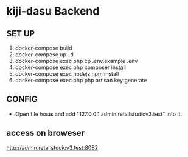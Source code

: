 # kiji-dasu Backend
## SET UP
1. docker-compose build
2. docker-compose up -d
3. docker-compose exec php cp .env.example .env
4. docker-compose exec php composer install
5. docker-compose exec nodejs npm install
6. docker-compose exec php php artisan key:generate

## CONFIG
- Open file hosts and add "127.0.0.1 admin.retailstudiov3.test" into it.

## access on broweser 
http://admin.retailstudiov3.test:8082